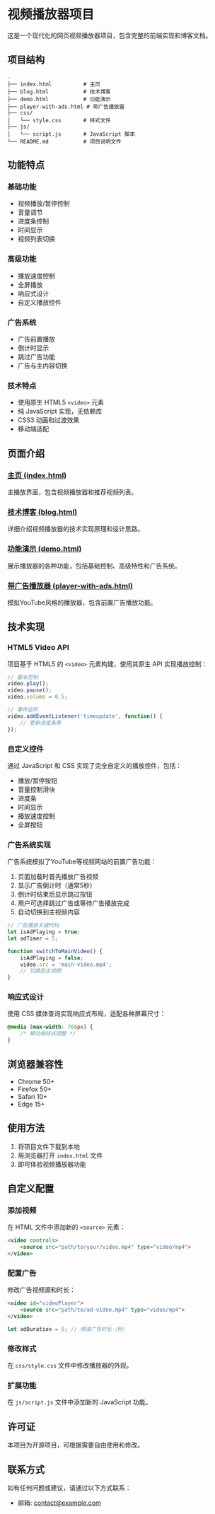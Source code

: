 # 视频播放器项目

这是一个现代化的网页视频播放器项目，包含完整的前端实现和博客文档。

## 项目结构

```
.
├── index.html          # 主页
├── blog.html           # 技术博客
├── demo.html           # 功能演示
├── player-with-ads.html # 带广告播放器
├── css/
│   └── style.css       # 样式文件
├── js/
│   └── script.js       # JavaScript 脚本
└── README.md           # 项目说明文件
```

## 功能特点

### 基础功能
- 视频播放/暂停控制
- 音量调节
- 进度条控制
- 时间显示
- 视频列表切换

### 高级功能
- 播放速度控制
- 全屏播放
- 响应式设计
- 自定义播放控件

### 广告系统
- 广告前置播放
- 倒计时显示
- 跳过广告功能
- 广告与主内容切换

### 技术特点
- 使用原生 HTML5 `<video>` 元素
- 纯 JavaScript 实现，无依赖库
- CSS3 动画和过渡效果
- 移动端适配

## 页面介绍

### [主页 (index.html)](index.html)
主播放界面，包含视频播放器和推荐视频列表。

### [技术博客 (blog.html)](blog.html)
详细介绍视频播放器的技术实现原理和设计思路。

### [功能演示 (demo.html)](demo.html)
展示播放器的各种功能，包括基础控制、高级特性和广告系统。

### [带广告播放器 (player-with-ads.html)](player-with-ads.html)
模拟YouTube风格的播放器，包含前置广告播放功能。

## 技术实现

### HTML5 Video API
项目基于 HTML5 的 `<video>` 元素构建，使用其原生 API 实现播放控制：

```javascript
// 基本控制
video.play();
video.pause();
video.volume = 0.5;

// 事件监听
video.addEventListener('timeupdate', function() {
    // 更新进度条等
});
```

### 自定义控件
通过 JavaScript 和 CSS 实现了完全自定义的播放控件，包括：
- 播放/暂停按钮
- 音量控制滑块
- 进度条
- 时间显示
- 播放速度控制
- 全屏按钮

### 广告系统实现
广告系统模拟了YouTube等视频网站的前置广告功能：

1. 页面加载时首先播放广告视频
2. 显示广告倒计时（通常5秒）
3. 倒计时结束后显示跳过按钮
4. 用户可选择跳过广告或等待广告播放完成
5. 自动切换到主视频内容

```javascript
// 广告播放关键代码
let isAdPlaying = true;
let adTimer = 5;

function switchToMainVideo() {
    isAdPlaying = false;
    video.src = 'main-video.mp4';
    // 切换到主视频
}
```

### 响应式设计
使用 CSS 媒体查询实现响应式布局，适配各种屏幕尺寸：

```css
@media (max-width: 768px) {
    /* 移动端样式调整 */
}
```

## 浏览器兼容性

- Chrome 50+
- Firefox 50+
- Safari 10+
- Edge 15+

## 使用方法

1. 将项目文件下载到本地
2. 用浏览器打开 `index.html` 文件
3. 即可体验视频播放器功能

## 自定义配置

### 添加视频
在 HTML 文件中添加新的 `<source>` 元素：
```html
<video controls>
    <source src="path/to/your/video.mp4" type="video/mp4">
</video>
```

### 配置广告
修改广告视频源和时长：
```html
<video id="videoPlayer">
    <source src="path/to/ad-video.mp4" type="video/mp4">
</video>
```

```javascript
let adDuration = 5; // 修改广告时长（秒）
```

### 修改样式
在 `css/style.css` 文件中修改播放器的外观。

### 扩展功能
在 `js/script.js` 文件中添加新的 JavaScript 功能。

## 许可证

本项目为开源项目，可根据需要自由使用和修改。

## 联系方式

如有任何问题或建议，请通过以下方式联系：
- 邮箱: contact@example.com